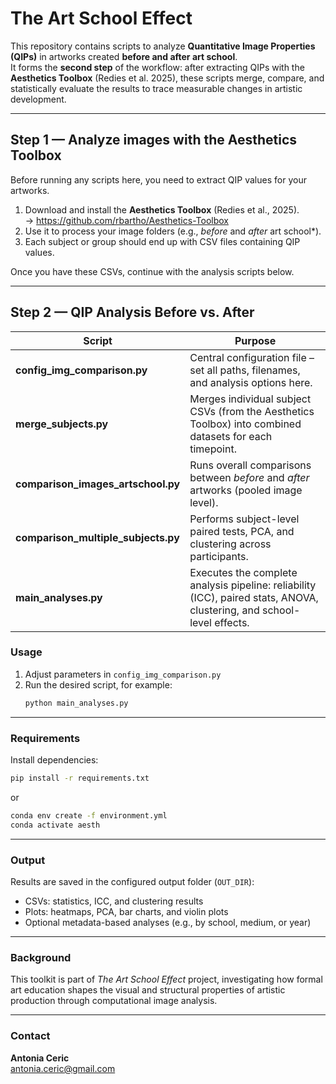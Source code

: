 # The Art School Effect

This repository contains scripts to analyze **Quantitative Image Properties (QIPs)** in artworks created **before and after art school**.  
It forms the **second step** of the workflow: after extracting QIPs with the **Aesthetics Toolbox** (Redies et al. 2025), these scripts merge, compare, and statistically evaluate the results to trace measurable changes in artistic development.

---

## Step 1 — Analyze images with the Aesthetics Toolbox

Before running any scripts here, you need to extract QIP values for your artworks.

1. Download and install the **Aesthetics Toolbox** (Redies et al., 2025).  
   → https://github.com/rbartho/Aesthetics-Toolbox  
2. Use it to process your image folders (e.g., *before* and *after* art school*).  
3. Each subject or group should end up with CSV files containing QIP values.

Once you have these CSVs, continue with the analysis scripts below.

---

## Step 2 — QIP Analysis Before vs. After

| Script | Purpose |
|--------|----------|
| **config_img_comparison.py** | Central configuration file – set all paths, filenames, and analysis options here. |
| **merge_subjects.py** | Merges individual subject CSVs (from the Aesthetics Toolbox) into combined datasets for each timepoint. |
| **comparison_images_artschool.py** | Runs overall comparisons between *before* and *after* artworks (pooled image level). |
| **comparison_multiple_subjects.py** | Performs subject-level paired tests, PCA, and clustering across participants. |
| **main_analyses.py** | Executes the complete analysis pipeline: reliability (ICC), paired stats, ANOVA, clustering, and school-level effects. |

### Usage
1. Adjust parameters in `config_img_comparison.py`
2. Run the desired script, for example:
   ```bash
   python main_analyses.py
   ```

---

### Requirements
Install dependencies:
```bash
pip install -r requirements.txt
```
or  
```bash
conda env create -f environment.yml
conda activate aesth
```

---

### Output
Results are saved in the configured output folder (`OUT_DIR`):

- CSVs: statistics, ICC, and clustering results  
- Plots: heatmaps, PCA, bar charts, and violin plots  
- Optional metadata-based analyses (e.g., by school, medium, or year)

---

### Background
This toolkit is part of *The Art School Effect* project, investigating how formal art education shapes the visual and structural properties of artistic production through computational image analysis.

---

### Contact
**Antonia Ceric**  
antonia.ceric@gmail.com

